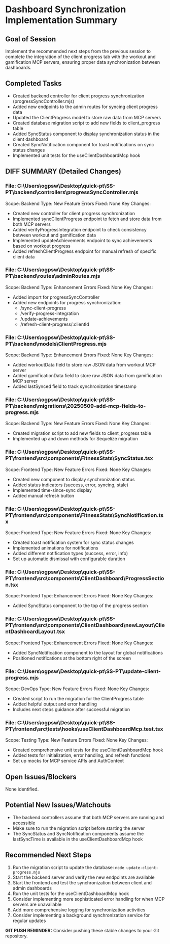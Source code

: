 # Dashboard Synchronization Implementation Summary

## Goal of Session
Implement the recommended next steps from the previous session to complete the integration of the client progress tab with the workout and gamification MCP servers, ensuring proper data synchronization between dashboards.

## Completed Tasks

- Created backend controller for client progress synchronization (progressSyncController.mjs)
- Added new endpoints to the admin routes for syncing client progress data
- Updated the ClientProgress model to store raw data from MCP servers
- Created database migration script to add new fields to client_progress table
- Added SyncStatus component to display synchronization status in the client dashboard
- Created SyncNotification component for toast notifications on sync status changes
- Implemented unit tests for the useClientDashboardMcp hook

## DIFF SUMMARY (Detailed Changes)

### File: C:\Users\ogpsw\Desktop\quick-pt\SS-PT\backend\controllers\progressSyncController.mjs
Scope: Backend
Type: New Feature
Errors Fixed: None
Key Changes:
  - Created new controller for client progress synchronization
  - Implemented syncClientProgress endpoint to fetch and store data from both MCP servers
  - Added verifyProgressIntegration endpoint to check consistency between workout and gamification data
  - Implemented updateAchievements endpoint to sync achievements based on workout progress
  - Added refreshClientProgress endpoint for manual refresh of specific client data

### File: C:\Users\ogpsw\Desktop\quick-pt\SS-PT\backend\routes\adminRoutes.mjs
Scope: Backend
Type: Enhancement
Errors Fixed: None
Key Changes:
  - Added import for progressSyncController
  - Added new endpoints for progress synchronization:
    - /sync-client-progress
    - /verify-progress-integration
    - /update-achievements
    - /refresh-client-progress/:clientId

### File: C:\Users\ogpsw\Desktop\quick-pt\SS-PT\backend\models\ClientProgress.mjs
Scope: Backend
Type: Enhancement
Errors Fixed: None
Key Changes:
  - Added workoutData field to store raw JSON data from workout MCP server
  - Added gamificationData field to store raw JSON data from gamification MCP server
  - Added lastSynced field to track synchronization timestamp

### File: C:\Users\ogpsw\Desktop\quick-pt\SS-PT\backend\migrations\20250509-add-mcp-fields-to-progress.mjs
Scope: Backend
Type: New Feature
Errors Fixed: None
Key Changes:
  - Created migration script to add new fields to client_progress table
  - Implemented up and down methods for Sequelize migration

### File: C:\Users\ogpsw\Desktop\quick-pt\SS-PT\frontend\src\components\FitnessStats\SyncStatus.tsx
Scope: Frontend
Type: New Feature
Errors Fixed: None
Key Changes:
  - Created new component to display synchronization status
  - Added status indicators (success, error, syncing, stale)
  - Implemented time-since-sync display
  - Added manual refresh button

### File: C:\Users\ogpsw\Desktop\quick-pt\SS-PT\frontend\src\components\FitnessStats\SyncNotification.tsx
Scope: Frontend
Type: New Feature
Errors Fixed: None
Key Changes:
  - Created toast notification system for sync status changes
  - Implemented animations for notifications
  - Added different notification types (success, error, info)
  - Set up automatic dismissal with configurable duration

### File: C:\Users\ogpsw\Desktop\quick-pt\SS-PT\frontend\src\components\ClientDashboard\ProgressSection.tsx
Scope: Frontend
Type: Enhancement
Errors Fixed: None
Key Changes:
  - Added SyncStatus component to the top of the progress section

### File: C:\Users\ogpsw\Desktop\quick-pt\SS-PT\frontend\src\components\ClientDashboard\newLayout\ClientDashboardLayout.tsx
Scope: Frontend
Type: Enhancement
Errors Fixed: None
Key Changes:
  - Added SyncNotification component to the layout for global notifications
  - Positioned notifications at the bottom right of the screen

### File: C:\Users\ogpsw\Desktop\quick-pt\SS-PT\update-client-progress.mjs
Scope: DevOps
Type: New Feature
Errors Fixed: None
Key Changes:
  - Created script to run the migration for the ClientProgress table
  - Added helpful output and error handling
  - Includes next steps guidance after successful migration

### File: C:\Users\ogpsw\Desktop\quick-pt\SS-PT\frontend\src\tests\hooks\useClientDashboardMcp.test.tsx
Scope: Testing
Type: New Feature
Errors Fixed: None
Key Changes:
  - Created comprehensive unit tests for the useClientDashboardMcp hook
  - Added tests for initialization, error handling, and refresh functions
  - Set up mocks for MCP service APIs and AuthContext

## Open Issues/Blockers
None identified.

## Potential New Issues/Watchouts
- The backend controllers assume that both MCP servers are running and accessible
- Make sure to run the migration script before starting the server
- The SyncStatus and SyncNotification components assume the lastSyncTime is available in the useClientDashboardMcp hook

## Recommended Next Steps
1. Run the migration script to update the database: `node update-client-progress.mjs`
2. Start the backend server and verify the new endpoints are available
3. Start the frontend and test the synchronization between client and admin dashboards
4. Run the unit tests for the useClientDashboardMcp hook
5. Consider implementing more sophisticated error handling for when MCP servers are unavailable
6. Add more comprehensive logging for synchronization activities
7. Consider implementing a background synchronization service for regular updates

**GIT PUSH REMINDER:** Consider pushing these stable changes to your Git repository.
